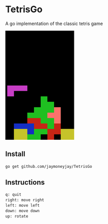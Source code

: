 # TetrisGo
A go implementation of the classic tetris game

![Screenshot](Screenshot.png)

## Install
```bash
go get github.com/jaymoneyjay/TetrisGo
```

## Instructions
```bash
q: quit
right: move right
left: move left
down: move down
up:	rotate
```